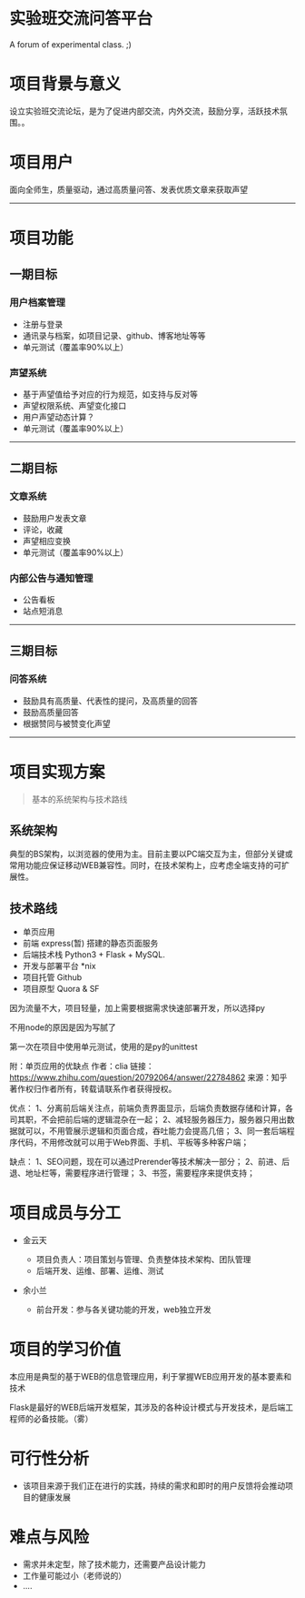 
# 实验班交流问答平台  

A forum of experimental class. ;)



# 项目背景与意义

设立实验班交流论坛，是为了促进内部交流，内外交流，鼓励分享，活跃技术氛围。。




# 项目用户

面向全师生，质量驱动，通过高质量问答、发表优质文章来获取声望


---

# 项目功能



## 一期目标

### 用户档案管理

* 注册与登录
* 通讯录与档案，如项目记录、github、博客地址等等
* 单元测试（覆盖率90%以上）

### 声望系统

* 基于声望值给予对应的行为规范，如支持与反对等
* 声望权限系统、声望变化接口
* 用户声望动态计算？
* 单元测试（覆盖率90%以上）

---

## 二期目标

### 文章系统

* 鼓励用户发表文章
* 评论，收藏
* 声望相应变换
* 单元测试（覆盖率90%以上）

### 内部公告与通知管理

* 公告看板
* 站点短消息

---

## 三期目标


### 问答系统

* 鼓励具有高质量、代表性的提问，及高质量的回答
* 鼓励高质量回答
* 根据赞同与被赞变化声望

---

# 项目实现方案

> 基本的系统架构与技术路线

## 系统架构

典型的BS架构，以浏览器的使用为主。目前主要以PC端交互为主，但部分关键或常用功能应保证移动WEB兼容性。同时，在技术架构上，应考虑全端支持的可扩展性。

## 技术路线

* 单页应用
* 前端 express(暂) 搭建的静态页面服务
* 后端技术栈 Python3 + Flask + MySQL.  
* 开发与部署平台  *nix
* 项目托管 Github
* 项目原型 Quora & SF

因为流量不大，项目轻量，加上需要根据需求快速部署开发，所以选择py

不用node的原因是因为写腻了

第一次在项目中使用单元测试，使用的是py的unittest

附：单页应用的优缺点
作者：clia
链接：https://www.zhihu.com/question/20792064/answer/22784862
来源：知乎
著作权归作者所有，转载请联系作者获得授权。

优点：
1、分离前后端关注点，前端负责界面显示，后端负责数据存储和计算，各司其职，不会把前后端的逻辑混杂在一起；
2、减轻服务器压力，服务器只用出数据就可以，不用管展示逻辑和页面合成，吞吐能力会提高几倍；
3、同一套后端程序代码，不用修改就可以用于Web界面、手机、平板等多种客户端；

缺点：
1、SEO问题，现在可以通过Prerender等技术解决一部分；
2、前进、后退、地址栏等，需要程序进行管理；
3、书签，需要程序来提供支持；



# 项目成员与分工

* 金云天 
	* 项目负责人：项目策划与管理、负责整体技术架构、团队管理
	* 后端开发、运维、部署、运维、测试
	
* 余小兰 
	* 前台开发：参与各关键功能的开发，web独立开发
	


# 项目的学习价值

本应用是典型的基于WEB的信息管理应用，利于掌握WEB应用开发的基本要素和技术

Flask是最好的WEB后端开发框架，其涉及的各种设计模式与开发技术，是后端工程师的必备技能。（雾）

# 可行性分析

* 该项目来源于我们正在进行的实践，持续的需求和即时的用户反馈将会推动项目的健康发展 

# 难点与风险

* 需求并未定型，除了技术能力，还需要产品设计能力
* 工作量可能过小（老师说的）
* ....


